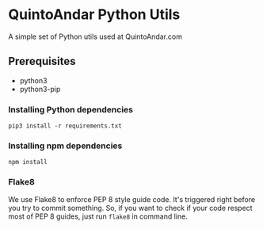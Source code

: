 # QuintoAndar Python Utils
A simple set of Python utils used at QuintoAndar.com

## Prerequisites
* python3
* python3-pip

### Installing Python dependencies
```
pip3 install -r requirements.txt
```

### Installing npm dependencies
```
npm install
```

### Flake8
We use Flake8 to enforce PEP 8 style guide code. It's triggered right before you try to commit something.
So, if you want to check if your code respect most of PEP 8 guides, just run `flake8` in command line.
